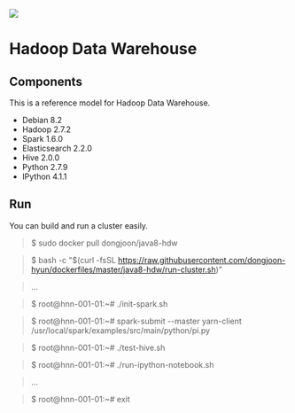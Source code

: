 [![](https://badge.imagelayers.io/dongjoon/java8-hdw:latest.svg)](https://imagelayers.io/?images=dongjoon/java8-hdw:latest 'Get your own badge on imagelayers.io')

Hadoop Data Warehouse
====================

Components
----------
This is a reference model for Hadoop Data Warehouse.

* Debian 8.2
* Hadoop 2.7.2
* Spark 1.6.0
* Elasticsearch 2.2.0
* Hive 2.0.0
* Python 2.7.9
* IPython 4.1.1

Run
---
You can build and run a cluster easily.

> $ sudo docker pull dongjoon/java8-hdw

> $ bash -c "$(curl -fsSL https://raw.githubusercontent.com/dongjoon-hyun/dockerfiles/master/java8-hdw/run-cluster.sh)"

> ...

> $ root@hnn-001-01:~# ./init-spark.sh 

> $ root@hnn-001-01:~# spark-submit --master yarn-client /usr/local/spark/examples/src/main/python/pi.py

> $ root@hnn-001-01:~# ./test-hive.sh 

> $ root@hnn-001-01:~# ./run-ipython-notebook.sh

> ...

> $ root@hnn-001-01:~# exit
